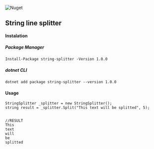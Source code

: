 ![Nuget](https://img.shields.io/nuget/v/string-splitter.svg)

## String line splitter

#### Instalation
##### Package Manager
```
Install-Package string-splitter -Version 1.0.0
```
##### dotnet CLI
```
dotnet add package string-splitter --version 1.0.0
```

#### Usage

```
StringSplitter _splitter = new StringSplitter();
string result = _splitter.Split("This text will be splitted", 5);


//RESULT
This
text
will
be
splitted

